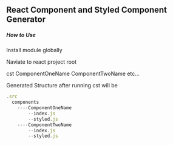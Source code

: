 ## React Component and Styled Component Generator

##### How to Use

Install module globally

Naviate to react project root

cst ComponentOneName ComponentTwoName etc...

Generated Structure after running cst will be
```javascript
.src
  components
    ----ComponentOneName
        --index.js
        --styled.js
    ----ComponentTwoName
        --index.js
        --styled.js
```
